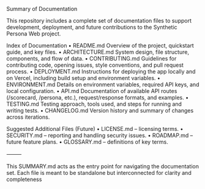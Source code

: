 Summary of Documentation

This repository includes a complete set of documentation files to support development, deployment, and future contributions to the Synthetic Persona Web project.

Index of Documentation
  • README.md
Overview of the project, quickstart guide, and key files.
  • ARCHITECTURE.md
System design, file structure, components, and flow of data.
  • CONTRIBUTING.md
Guidelines for contributing code, opening issues, style conventions, and pull request process.
  • DEPLOYMENT.md
Instructions for deploying the app locally and on Vercel, including build setup and environment variables.
  • ENVIRONMENT.md
Details on environment variables, required API keys, and local configuration.
  • API.md
Documentation of available API routes (/scorecard, /persona, etc.), request/response formats, and examples.
  • TESTING.md
Testing approach, tools used, and steps for running and writing tests.
  • CHANGELOG.md
Version history and summary of changes across iterations.

Suggested Additional Files (Future)
  • LICENSE.md – licensing terms.
  • SECURITY.md – reporting and handling security issues.
  • ROADMAP.md – future feature plans.
  • GLOSSARY.md – definitions of key terms.

⸻

This SUMMARY.md acts as the entry point for navigating the documentation set. Each file is meant to be standalone but interconnected for clarity and completeness